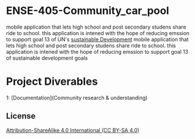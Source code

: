 # ENSE-405-Community_car_pool
mobile application that lets high school and post secondary studens share ride to school. 
this application is intened with the hope of reducing emssion to support goal 13 of UN's [sustainable Development](https://www.un.org/sustainabledevelopment/climate-change/) mobile application that lets high school and post secondary studens share ride to school. this application is intened with the hope of reducing emssion to support goal 13 of sustainable development goals


# Project Diverables
1: [Documentation](Community research & understanding)


## License 

[Attribution-ShareAlike 4.0 International (CC BY-SA 4.0)](https://creativecommons.org/licenses/by-sa/4.0/)
